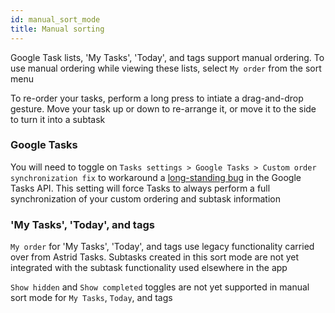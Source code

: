 ```yaml
---
id: manual_sort_mode
title: Manual sorting
---
```


Google Task lists, 'My Tasks', 'Today', and tags support manual ordering. To use
manual ordering while viewing these lists, select `My order` from the sort menu

To re-order your tasks, perform a long press to intiate a drag-and-drop
gesture. Move your task up or down to re-arrange it, or move it to the side to
turn it into a subtask

### Google Tasks

You will need to toggle on `Tasks settings > Google Tasks > Custom order
synchronization fix` to workaround a [long-standing
bug](https://issuetracker.google.com/issues/132432317) in the Google Tasks API.
This setting will force Tasks to always perform a full synchronization of your
custom ordering and subtask information

### 'My Tasks', 'Today', and tags

`My order` for 'My Tasks', 'Today', and tags use legacy functionality carried
over from Astrid Tasks. Subtasks created in this sort mode are not yet
integrated with the subtask functionality used elsewhere in the app

`Show hidden` and `Show completed` toggles are not yet supported in manual sort
mode for `My Tasks`, `Today`, and tags
